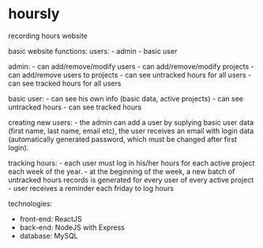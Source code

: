 # hoursly
recording hours website

basic website functions:
  users:
    - admin
    - basic user
  
  
  admin:
    - can add/remove/modify users
    - can add/remove/modify projects
    - can add/remove users to projects
    - can see untracked hours for all users
    - can see tracked hours for all users
    
  basic user:
    - can see his own info (basic data, active projects)
    - can see untracked hours
    - can see tracked hours
    
  creating new users: 
    - the admin can add a user by suplying basic user data (first name, last name, email etc), the user receives an email with login data (automatically generated password, which must be changed after first login).

  tracking hours:
    - each user must log in his/her hours for each active project each week of the year.
    - at the beginning of the week, a new batch of untracked hours records is generated for every user of every active project
    - user receives a reminder each friday to log hours
    
technologies:
  - front-end: ReactJS
  - back-end: NodeJS with Express
  - database: MySQL
